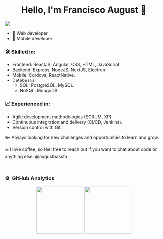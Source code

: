 ### 

<div align="center">
<h1 align="center">Hello, I'm Francisco August 👋 </🚦🗺🎸> </h1>
</div>
<img src="https://github.com/augustbassfa/imageForGithub/blob/main/@AugustDevs(1).png?raw=true">


- 🔧 Web developer
- 📱 Mobile developer

### 🛠️ Skilled in:

- Frontend: ReactJS, Angular, CSS, HTML, JavaScript.
- Backend: Express, NodeJS, NextJS, Electron.
- Mobile: Cordova, ReactNative.
- Databases:
  - SQL: PostgreSQL, MySQL.
  - NoSQL: MongoDB. 


### 📈 Experienced in:

- Agile development methodologies (SCRUM, XP).
- Continuous integration and delivery (CI/CD, Jenkins).
- Version control with Git.

👓 Always looking for new challenges and opportunities to learn and grow.

☕️ I love coffee, so feel free to reach out if you want to chat about code or anything else.
@augustbassfa

<br>

### ⚙️ &nbsp;GitHub Analytics

<p align="center">
<a href="https://github.com/augustbassfa">
  <img height="150em" src="https://github-readme-stats-eight-theta.vercel.app/api?username=augustbassfa&show_icons=true&theme=algolia&include_all_commits=true&count_private=true"/>
  <img height="150em" src="https://github-readme-stats-eight-theta.vercel.app/api/top-langs/?username=augustbassfa&layout=compact&langs_count=8&theme=algolia"/>
</a>
</p>


<!--
**augustbassfa/augustbassfa** is a ✨ _special_ ✨ repository because its `README.md` (this file) appears on your GitHub profile.

Here are some ideas to get you started:

- 🔭 I’m currently working on ...
- 🌱 I’m currently learning ...
- 👯 I’m looking to collaborate on ...
- 🤔 I’m looking for help with ...
- 💬 Ask me about ...
- 📫 How to reach me: ...
- 😄 Pronouns: ...
- ⚡ Fun fact: ...
-->
